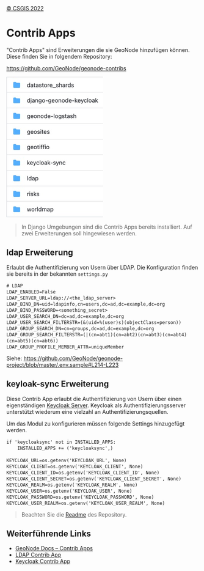 <!-- the Menu -->
<link rel="stylesheet" media="all" href="../styles.css" />
<div id="logo"><a href="https://csgis.de">© CSGIS 2022</a></div>
<div id="menu"></div>
<div id="jumpMenu"></div>
<script src="../menu.js"></script>
<script src="../jumpmenu.js"></script>
<!-- the Menu -->


# Contrib Apps

"Contrib Apps" sind Erweiterungen die sie GeoNode hinzufügen können.  
Diese finden Sie in folgendem Repository:

https://github.com/GeoNode/geonode-contribs


![Bestehende Erweiterungen](images/contrib.jpeg)

> In Django Umgebungen sind die Contrib Apps bereits installiert.
Auf zwei Erweiterungen soll hingewiesen werden.

## ldap Erweiterung

Erlaubt die Authentifizierung von Usern über LDAP.
Die Konfiguration finden sie bereits in der bekannten `settings.py`

```
# LDAP
LDAP_ENABLED=False
LDAP_SERVER_URL=ldap://<the_ldap_server>
LDAP_BIND_DN=uid=ldapinfo,cn=users,dc=ad,dc=example,dc=org
LDAP_BIND_PASSWORD=<something_secret>
LDAP_USER_SEARCH_DN=dc=ad,dc=example,dc=org
LDAP_USER_SEARCH_FILTERSTR=(&(uid=%(user)s)(objectClass=person))
LDAP_GROUP_SEARCH_DN=cn=groups,dc=ad,dc=example,dc=org
LDAP_GROUP_SEARCH_FILTERSTR=(|(cn=abt1)(cn=abt2)(cn=abt3)(cn=abt4)(cn=abt5)(cn=abt6))
LDAP_GROUP_PROFILE_MEMBER_ATTR=uniqueMember
```
Siehe: https://github.com/GeoNode/geonode-project/blob/master/.env.sample#L214-L223

## keyloak-sync Erweiterung

Diese Contrib App erlaubt die Authentifizierung von Usern über einen eigenständigen [Keycloak Server](https://www.keycloak.org/).
Keycloak als Authentifizierungsserver unterstützt wiederum eine vielzahl an Authentifizierungsquellen.

Um das Modul zu konfigurieren müssen folgende Settings hinzugefügt werden.

```
if 'keycloaksync' not in INSTALLED_APPS:
    INSTALLED_APPS += ('keycloaksync',)
    
KEYCLOAK_URL=os.getenv('KEYCLOAK_URL', None)
KEYCLOAK_CLIENT=os.getenv('KEYCLOAK_CLIENT', None)
KEYCLOAK_CLIENT_ID=os.getenv('KEYCLOAK_CLIENT_ID', None)
KEYCLOAK_CLIENT_SECRET=os.getenv('KEYCLOAK_CLIENT_SECRET', None)
KEYCLOAK_REALM=os.getenv('KEYCLOAK_REALM', None)
KEYCLOAK_USER=os.getenv('KEYCLOAK_USER', None)
KEYCLOAK_PASSWORD=os.getenv('KEYCLOAK_PASSWORD', None)
KEYCLOAK_USER_REALM=os.getenv('KEYCLOAK_USER_REALM', None)
```

> Beachten Sie die [Readme](https://github.com/GeoNode/geonode-contribs/tree/master/keycloak-sync) des Repository.

## Weiterführende Links

- [GeoNode Docs – Contrib Apps](https://docs.geonode.org/en/master/advanced/contrib/index.html)
- [LDAP Contrib App](https://github.com/GeoNode/geonode-contribs/tree/master/ldap)
- [Keycloak Contrib App](https://github.com/GeoNode/geonode-contribs/tree/master/keycloak-sync)